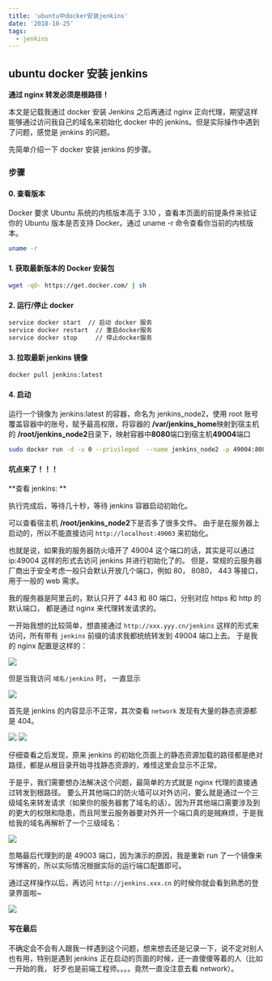 ```yaml
---
title: 'ubuntu中docker安装jenkins'
date: '2018-10-25'
tags:
  - jenkins
---
```


## ubuntu docker 安装 jenkins

**通过 nginx 转发必须是根路径！**

本文是记载我通过 docker 安装 Jenkins 之后再通过 nginx 正向代理，期望这样能够通过访问我自己的域名来初始化 docker 中的 jenkins。但是实际操作中遇到了问题，感觉是 jenkins 的问题。

先简单介绍一下 docker 安装 jenkins 的步骤。

### 步骤

#### 0. 查看版本

Docker 要求 Ubuntu 系统的内核版本高于 3.10 ，查看本页面的前提条件来验证你的 Ubuntu 版本是否支持 Docker。通过 uname -r 命令查看你当前的内核版本。

```bash
uname -r
```

#### 1. 获取最新版本的 Docker 安装包

```bash
wget -qO- https://get.docker.com/ | sh
```

#### 2. 运行/停止 docker

```bash
service docker start  // 启动 docker 服务
service docker restart  // 重启docker服务
service docker stop     // 停止docker服务
```

#### 3. 拉取最新 jenkins 镜像

```bash
docker pull jenkins:latest
```

#### 4. 启动

运行一个镜像为 jenkins:latest 的容器，命名为 jenkins_node2，使用 root 账号覆盖容器中的账号，赋予最高权限，将容器的 **/var/jenkins_home**映射到宿主机的 **/root/jenkins_node2**目录下，映射容器中**8080**端口到宿主机**49004**端口

```bash
sudo docker run -d -u 0 --privileged  --name jenkins_node2 -p 49004:8080 -v /root/jenkins_node2:/var/jenkins_home jenkins:latest
```

#### 坑点来了！！！

**查看 jenkins: **

执行完成后，等待几十秒，等待 jenkins 容器启动初始化。

可以查看宿主机 **/root/jenkins_node2**下是否多了很多文件。 由于是在服务器上启动的，所以不能直接访问 `http://localhost:49003` 来初始化。

也就是说，如果我的服务器防火墙开了 49004 这个端口的话，其实是可以通过 ip:49004 这样的形式去访问 jenkins 并进行初始化了的。 但是，常规的云服务器厂商出于安全考虑一般只会默认开放几个端口，例如 80， 8080， 443 等接口，用于一般的 web 需求。

我的服务器是阿里云的，默认只开了 443 和 80 端口，分别对应 https 和 http 的默认端口， 都是通过 nginx 来代理转发请求的。

一开始我想的比较简单，想直接通过 `http://xxx.yyy.cn/jenkins` 这样的形式来访问，所有带有 `jenkins` 前缀的请求我都统统转发到 49004 端口上去。 于是我的 nginx 配置是这样的：

![](https://img-blog.csdnimg.cn/20190410004238549.png)

但是当我访问 `域名/jenkins` 时， 一直显示

![](https://img-blog.csdnimg.cn/20190410004306596.png)

首先是 jenkins 的内容显示不正常，其次查看 `network` 发现有大量的静态资源都是 404。

![](https://img-blog.csdnimg.cn/20190410004326636.png)
![](https://img-blog.csdnimg.cn/20190410004348541.png)

仔细查看之后发现，原来 jenkins 的初始化页面上的静态资源加载的路径都是绝对路径，都是从根目录开始寻找静态资源的，难怪这里会显示不正常。

于是乎，我们需要想办法解决这个问题，最简单的方式就是 nginx 代理的直接通过转发到根路径。 要么开其他端口的防火墙可以对外访问，要么就是通过一个三级域名来转发请求（如果你的服务器套了域名的话）。因为开其他端口需要涉及到的更大的权限和隐患，而且阿里云服务器要对外开一个端口真的是贼麻烦，于是我给我的域名再解析了一个三级域名：

![](https://img-blog.csdnimg.cn/20190410004404439.png)

忽略最后代理到的是 49003 端口，因为演示的原因，我是重新 run 了一个镜像来写博客的，所以实际情况根据实际的运行端口配置即可。

通过这样操作以后，再访问 `http://jenkins.xxx.cn` 的时候你就会看到熟悉的登录界面啦~

![](https://img-blog.csdnimg.cn/20190410004445924.png)

#### 写在最后

不确定会不会有人跟我一样遇到这个问题，想来想去还是记录一下，说不定对别人也有用，特别是遇到 jenkins 正在启动的页面的时候，还一直傻傻等着的人（比如一开始的我， 好歹也是前端工程师。。。。竟然一直没注意去看 network）。

